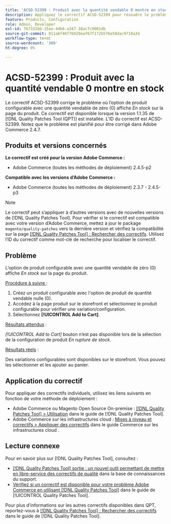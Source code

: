 ```yaml
---
title: 'ACSD-52399 : Produit avec la quantité vendable 0 montre en stock'
description: Appliquez le correctif ACSD-52399 pour résoudre le problème d’Adobe Commerce où l’option de produit configurable avec une quantité vendable de 0 indique *En stock* sur la page du produit.
feature: Products, Configuration
role: Admin, Developer
exl-id: 7b7332bb-15ae-44b6-a347-38ac7c9001db
source-git-commit: 011a6f46f76029eaf67f172b576e58dac9710a3d
workflow-type: tm+mt
source-wordcount: '369'
ht-degree: 0%

---
```


# ACSD-52399 : Produit avec la quantité vendable 0 montre en stock

Le correctif ACSD-52399 corrige le problème où l’option de produit configurable avec une quantité vendable de zéro (0) affiche *En stock* sur la page du produit. Ce correctif est disponible lorsque la version 1.1.35 de [!DNL Quality Patches Tool (QPT)] est installée. L’ID du correctif est ACSD-52399. Notez que le problème est planifié pour être corrigé dans Adobe Commerce 2.4.7.

## Produits et versions concernés

**Le correctif est créé pour la version Adobe Commerce :**

* Adobe Commerce (toutes les méthodes de déploiement) 2.4.5-p2

**Compatible avec les versions d’Adobe Commerce :**

* Adobe Commerce (toutes les méthodes de déploiement) 2.3.7 - 2.4.5-p3

>[!NOTE]
>
>Le correctif peut s’appliquer à d’autres versions avec de nouvelles versions de [!DNL Quality Patches Tool]. Pour vérifier si le correctif est compatible avec votre version d’Adobe Commerce, mettez à jour le package `magento/quality-patches` vers la dernière version et vérifiez la compatibilité sur la page [[!DNL Quality Patches Tool] : Rechercher des correctifs](https://experienceleague.adobe.com/tools/commerce-quality-patches/index.html?lang=fr). Utilisez l’ID du correctif comme mot-clé de recherche pour localiser le correctif.

## Problème

L’option de produit configurable avec une quantité vendable de zéro (0) affiche *En stock* sur la page du produit.

<u>Procédure à suivre </u> :

1. Créez un produit configurable avec l&#39;option de produit de quantité vendable nulle (0).
1. Accédez à la page produit sur le storefront et sélectionnez le produit configurable pour vérifier une variation/configuration.
1. Sélectionnez **[!UICONTROL Add to Cart]**.

<u>Résultats attendus</u> :

*[!UICONTROL Add to Cart]* bouton n’est pas disponible lors de la sélection de la configuration de produit *En rupture de stock*.

<u>Résultats réels</u> :

Des variations configurables sont disponibles sur le storefront. Vous pouvez les sélectionner et les ajouter au panier.

## Application du correctif

Pour appliquer des correctifs individuels, utilisez les liens suivants en fonction de votre méthode de déploiement :

* Adobe Commerce ou Magento Open Source On-premise : [[!DNL Quality Patches Tool] > Utilisation](/help/tools/quality-patches-tool/usage.md) dans le guide de [!DNL Quality Patches Tool].
* Adobe Commerce sur les infrastructures cloud : [Mises à niveau et correctifs > Appliquer des correctifs](https://experienceleague.adobe.com/docs/commerce-cloud-service/user-guide/develop/upgrade/apply-patches.html?lang=fr) dans le guide Commerce sur les infrastructures cloud .

## Lecture connexe

Pour en savoir plus sur [!DNL Quality Patches Tool], consultez :

* [[!DNL Quality Patches Tool] sortie : un nouvel outil permettant de mettre en libre-service des correctifs de qualité](https://experienceleague.adobe.com/fr/docs/commerce-operations/tools/quality-patches-tool/quality-patches-tool-to-self-serve-quality-patches) dans la base de connaissances du support.
* [Vérifiez si un correctif est disponible pour votre problème Adobe Commerce en utilisant [!DNL Quality Patches Tool]](/help/tools/quality-patches-tool/patches-available-in-qpt/check-patch-for-magento-issue-with-magento-quality-patches.md) dans le guide de [!UICONTROL Quality Patches Tool].


Pour plus d’informations sur les autres correctifs disponibles dans QPT, reportez-vous à [[!DNL Quality Patches Tool] : Rechercher des correctifs](https://experienceleague.adobe.com/tools/commerce-quality-patches/index.html?lang=fr) dans le guide de [!DNL Quality Patches Tool].
